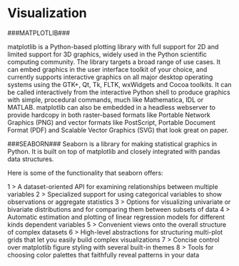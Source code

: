# Visualization



###MATPLOTLIB###

matplotlib is a Python-based plotting library with full support for 2D and limited support for 3D graphics, widely used in the Python scientific computing community. The library targets a broad range of use cases. It can embed graphics in the user interface toolkit of your choice, and currently supports interactive graphics on all major desktop operating systems using the GTK+, Qt, Tk, FLTK, wxWidgets and Cocoa toolkits. It can be called interactively from the interactive Python shell to produce graphics with simple, procedural commands, much like Mathematica, IDL or MATLAB. matplotlib can also be embedded in a headless webserver to provide hardcopy in both raster-based formats like Portable Network Graphics (PNG) and vector formats like PostScript, Portable Document Format (PDF) and Scalable Vector Graphics (SVG) that look great on paper.







###SEABORN###
Seaborn is a library for making statistical graphics in Python. It is built on top of matplotlib and closely integrated with pandas data structures.

Here is some of the functionality that seaborn offers:

1 > A dataset-oriented API for examining relationships between multiple variables
2 > Specialized support for using categorical variables to show observations or aggregate statistics
3 > Options for visualizing univariate or bivariate distributions and for comparing them between subsets of data
4 > Automatic estimation and plotting of linear regression models for different kinds dependent variables
5 > Convenient views onto the overall structure of complex datasets
6 > High-level abstractions for structuring multi-plot grids that let you easily build complex visualizations
7 > Concise control over matplotlib figure styling with several built-in themes
8 > Tools for choosing color palettes that faithfully reveal patterns in your data


